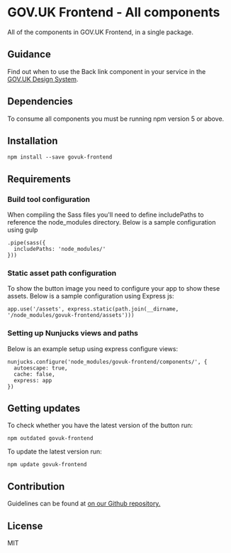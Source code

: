 # GOV.UK Frontend - All components

All of the components in GOV.UK Frontend, in a single package.

## Guidance

Find out when to use the Back link component in your service in the [GOV.UK Design System](https://govuk-design-system-production.cloudapps.digital).

## Dependencies

To consume all components you must be running npm version 5 or above.

## Installation

    npm install --save govuk-frontend

## Requirements

### Build tool configuration

When compiling the Sass files you'll need to define includePaths to reference the node_modules directory. Below is a sample configuration using gulp

    .pipe(sass({
      includePaths: 'node_modules/'
    }))

### Static asset path configuration

To show the button image you need to configure your app to show these assets. Below is a sample configuration using Express js:

    app.use('/assets', express.static(path.join(__dirname, '/node_modules/govuk-frontend/assets')))

### Setting up Nunjucks views and paths

Below is an example setup using express configure views:

    nunjucks.configure('node_modules/govuk-frontend/components/', {
      autoescape: true,
      cache: false,
      express: app
    })

## Getting updates

To check whether you have the latest version of the button run:

    npm outdated govuk-frontend

To update the latest version run:

    npm update govuk-frontend


## Contribution

Guidelines can be found at [on our Github repository.](https://github.com/alphagov/govuk-frontend/blob/master/CONTRIBUTING.md "link to contributing guidelines on our github repository")

## License

MIT
